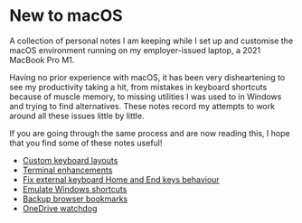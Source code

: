 # New to macOS

A collection of personal notes I am keeping while I set up and customise the macOS environment running on my employer-issued laptop, a 2021 MacBook Pro M1.

Having no prior experience with macOS, it has been very disheartening to see my productivity taking a hit, from mistakes in keyboard shortcuts because of muscle memory, to missing utilities I was used to in Windows and trying to find alternatives. These notes record my attempts to work around all these issues little by little.

If you are going through the same process and are now reading this, I hope that you find some of these notes useful!

- [Custom keyboard layouts](custom-keyboard-layouts.md)
- [Terminal enhancements](terminal.md)
- [Fix external keyboard Home and End keys behaviour](https://discussions.apple.com/thread/251108215)
- [Emulate Windows shortcuts](emulate-windows-shortcuts.md)
- [Backup browser bookmarks](backup-browser-bookmarks.md)
- [OneDrive watchdog](onedrive-watchdog.md)
